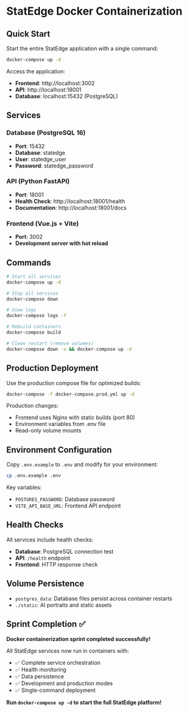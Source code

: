 # StatEdge Docker Containerization

## Quick Start

Start the entire StatEdge application with a single command:

```bash
docker-compose up -d
```

Access the application:
- **Frontend**: http://localhost:3002
- **API**: http://localhost:18001
- **Database**: localhost:15432 (PostgreSQL)

## Services

### Database (PostgreSQL 16)
- **Port**: 15432
- **Database**: statedge
- **User**: statedge_user
- **Password**: statedge_password

### API (Python FastAPI)
- **Port**: 18001
- **Health Check**: http://localhost:18001/health
- **Documentation**: http://localhost:18001/docs

### Frontend (Vue.js + Vite)
- **Port**: 3002
- **Development server with hot reload**

## Commands

```bash
# Start all services
docker-compose up -d

# Stop all services
docker-compose down

# View logs
docker-compose logs -f

# Rebuild containers
docker-compose build

# Clean restart (remove volumes)
docker-compose down -v && docker-compose up -d
```

## Production Deployment

Use the production compose file for optimized builds:

```bash
docker-compose -f docker-compose.prod.yml up -d
```

Production changes:
- Frontend uses Nginx with static builds (port 80)
- Environment variables from .env file
- Read-only volume mounts

## Environment Configuration

Copy `.env.example` to `.env` and modify for your environment:

```bash
cp .env.example .env
```

Key variables:
- `POSTGRES_PASSWORD`: Database password
- `VITE_API_BASE_URL`: Frontend API endpoint

## Health Checks

All services include health checks:
- **Database**: PostgreSQL connection test
- **API**: `/health` endpoint
- **Frontend**: HTTP response check

## Volume Persistence

- `postgres_data`: Database files persist across container restarts
- `./static`: AI portraits and static assets

## Sprint Completion ✅

**Docker containerization sprint completed successfully!**

All StatEdge services now run in containers with:
- ✅ Complete service orchestration
- ✅ Health monitoring
- ✅ Data persistence
- ✅ Development and production modes
- ✅ Single-command deployment

**Run `docker-compose up -d` to start the full StatEdge platform!**